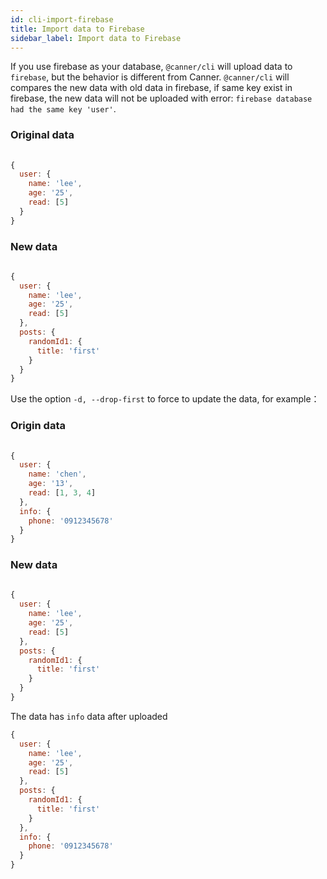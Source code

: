 ```yaml
---
id: cli-import-firebase
title: Import data to Firebase
sidebar_label: Import data to Firebase
---
```


If you use firebase as your database, `@canner/cli` will upload data to `firebase`, but the behavior is different from Canner. `@canner/cli` will compares the new data with old data in firebase, if same key exist in firebase, the new data will not be uploaded with error:  `firebase database had the same key 'user'`.

### Original data
```js
  
{
  user: {
    name: 'lee',
    age: '25',
    read: [5]
  }
}
```

### New data
```js
  
{
  user: {
    name: 'lee',
    age: '25',
    read: [5]
  },
  posts: {
    randomId1: {
      title: 'first'
    }
  }
}
```

Use the option `-d, --drop-first` to force to update the data, for example：

### Origin data
```js
  
{
  user: {
    name: 'chen',
    age: '13',
    read: [1, 3, 4]
  },
  info: {
    phone: '0912345678'
  }
}
```

### New data
```js
  
{
  user: {
    name: 'lee',
    age: '25',
    read: [5]
  },
  posts: {
    randomId1: {
      title: 'first'
    }
  }
}
```

The data has `info` data after uploaded

```js
{
  user: {
    name: 'lee',
    age: '25',
    read: [5]
  },
  posts: {
    randomId1: {
      title: 'first'
    }
  },
  info: {
    phone: '0912345678'
  }
}
```
